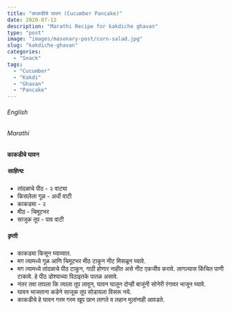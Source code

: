 ```yaml
---
title: "काकडीचे घावन (Cucumber Pancake)"
date: 2020-07-12
description: "Marathi Recipe for kakdiche ghavan"
type: "post"
image: "images/masonary-post/corn-salad.jpg"
slug: "kakdiche-ghavan"
categories: 
  - "Snack"
tags:
  - "Cucumber"
  - "Kakdi"
  - "Ghavan"
  - "Pancake"
---
```


###### English






###### Marathi


#### काकडीचे घावन


##### साहित्य:

- तांदळाचे पीठ - २ वाट्या 
- किसलेला गूळ - अर्धी वाटी 
- काकड्या - २
- मीठ - चिमूटभर 
- साजूक तूप - पाव वाटी 


##### कृती: 


- काकड्या किसून घ्याव्यात. 
- मग त्यामध्ये गूळ आणि चिमूटभर मीठ टाकून नीट मिसळून घ्यावे. 
- मग त्यामध्ये तांदळाचे पीठ टाकून, गाठी होणार नाहीत असे नीट एकजीव करावे. लागल्यास किंचित पाणी टाकावे. हे पीठ डोश्याच्या पिठाइतके पातळ असावे. 
- नंतर तवा तापला कि त्याला तूप लावून, घावन घालून दोन्ही बाजूंनी सोनेरी रंगावर भाजून घ्यावे.
- घावन भाजताना कडेने साजूक तूप सोडायला विसरू नये. 
- काकडीचे हे घावन गरम गरम खूप छान लागते व लहान मुलांनाही आवडते. 

